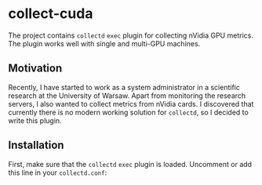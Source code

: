 # collect-cuda

The project contains `collectd` `exec` plugin for collecting nVidia GPU
metrics. The plugin works well with single and multi-GPU machines.

## Motivation

Recently, I have started to work as a system administrator in
a scientific research at the University of Warsaw. Apart from
monitoring the research servers, I also wanted to collect metrics
from nVidia cards. I discovered that currently there is no
modern working solution for `collectd`, so I decided to write
this plugin.

## Installation

First, make sure that the `collectd` `exec` plugin is loaded. Uncomment
or add this line in your `collectd.conf`:

